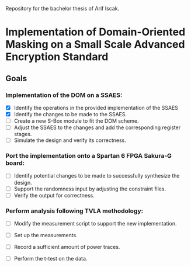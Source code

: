 Repository for the bachelor thesis of Arif Iscak.

# Implementation of Domain-Oriented Masking on a Small Scale Advanced Encryption Standard

## Goals

### Implementation of the DOM on a SSAES:
- [x] Identify the operations in the provided implementation of the SSAES
- [x] Identify the changes to be made to the SSAES.
- [ ] Create a new S-Box module to fit the DOM scheme.
- [ ] Adjust the SSAES to the changes and add the corresponding register stages.
- [ ] Simulate the design and verify its correctness.

### Port the implementation onto a Spartan 6 FPGA Sakura-G board:
- [ ] Identify potential changes to be made to successfully synthesize the design.
- [ ] Support the randomness input by adjusting the constraint files.
- [ ] Verify the output for correctness.

### Perform analysis following TVLA methodology:
- [ ] Modify the measurement script to support the new implementation.
- [ ] Set up the measurements.
- [ ] Record a sufficient amount of power traces.
- [ ] Perform the t-test on the data.

